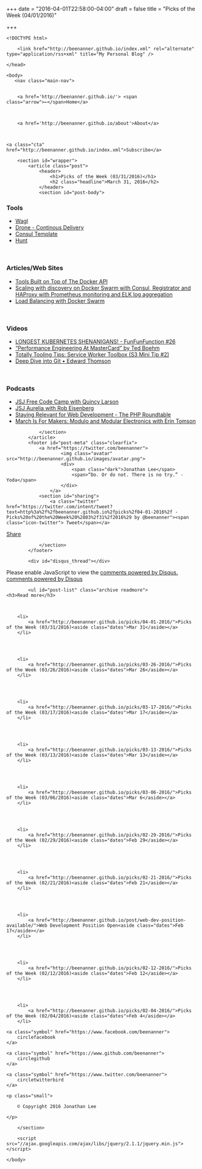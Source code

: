 +++
date = "2016-04-01T22:58:00-04:00"
draft = false
title = "Picks of the Week (04/01/2016)"

+++

    <!DOCTYPE html>
<html lang="en-us">
	<head>
		<meta charset="utf-8">
		<meta http-equiv="X-UA-Compatible" content="IE=edge,chrome=1">
		<meta name="viewport" content="width=device-width, initial-scale=1">
		<meta name="author" content="Jonathan Lee">
		<meta name="description" content="My place to share ideas and discoveries!">
		<meta name="generator" content="Hugo 0.15" />
		<title>Picks of the Week (03/31/2016) &middot; My Personal Blog</title>
		<link rel="shortcut icon" href="http://beenanner.github.io/images/favicon.ico">
		<link rel="stylesheet" href="http://beenanner.github.io/css/style.css">
		<link rel="stylesheet" href="http://beenanner.github.io/css/highlight.css">
		<link rel="stylesheet" href="http://beenanner.github.io/css/monosocialiconsfont.css">
		
		<link href="http://beenanner.github.io/index.xml" rel="alternate" type="application/rss+xml" title="My Personal Blog" />
		
	</head>

    <body>
       <nav class="main-nav">
	
	
		<a href='http://beenanner.github.io/'> <span class="arrow">←</span>Home</a>
	

	
		<a href='http://beenanner.github.io/about'>About</a>
	

	
	<a class="cta" href="http://beenanner.github.io/index.xml">Subscribe</a>
	
</nav>

        <section id="wrapper">
            <article class="post">
                <header>
                    <h1>Picks of the Week (03/31/2016)</h1>
                    <h2 class="headline">March 31, 2016</h2>
                </header>
                <section id="post-body">
                    

<h3 id="tools:8bb1a1250d10a811633b25514e1e3000">Tools</h3>

<ul>
<li><a href="http://ahmetalpbalkan.github.io/wagl/">Wagl</a></li>
<li><a href="https://github.com/drone/drone">Drone - Continous Delivery</a></li>
<li><a href="https://github.com/hashicorp/consul-template">Consul Template</a></li>
<li><a href="https://github.com/jeremenichelli/hunt">Hunt</a></li>
</ul>

<p><br /></p>

<h3 id="articles-web-sites:8bb1a1250d10a811633b25514e1e3000">Articles/Web Sites</h3>

<ul>
<li><a href="http://nordicapis.com/tools-built-on-top-of-the-docker-api/">Tools Built on Top of The Docker API</a></li>
<li><a href="http://sirile.github.io/2015/07/28/scaling-with-discovery-on-docker-swarm-with-consul-registrator-and-haproxy-with-prometheus-monitoring-and-elk-log-aggregation.html">Scaling with discovery on Docker Swarm with Consul, Registrator and HAProxy with Prometheus monitoring and ELK log aggregation</a></li>
<li><a href="https://botleg.com/stories/load-balancing-with-docker-swarm/">Load Balancing with Docker Swarm</a></li>
</ul>

<p><br /></p>

<h3 id="videos:8bb1a1250d10a811633b25514e1e3000">Videos</h3>

<ul>
<li><a href="https://www.youtube.com/watch?v=HptbRSdv6kg">LONGEST KUBERNETES SHENANIGANS! - FunFunFunction #26</a></li>
<li><a href="https://www.youtube.com/watch?v=Fq97BvwoJbU">&ldquo;Performance Engineering At MasterCard&rdquo; by Ted Boehm</a></li>
<li><a href="https://www.youtube.com/watch?v=gfHXekzD7p0">Totally Tooling Tips: Service Worker Toolbox (S3 Mini Tip #2)</a></li>
<li><a href="https://www.youtube.com/watch?v=dBSHLb1B8sw">Deep Dive into Git • Edward Thomson</a></li>
</ul>

<p><br /></p>

<h3 id="podcasts:8bb1a1250d10a811633b25514e1e3000">Podcasts</h3>

<ul>
<li><a href="https://devchat.tv/js-jabber/204-jsj-free-code-camp-with-quincy-larson">JSJ Free Code Camp with Quincy Larson</a></li>
<li><a href="https://devchat.tv/js-jabber/203-jsj-aurelia-with-rob-eisenberg">JSJ Aurelia with Rob Eisenberg</a></li>
<li><a href="https://www.phproundtable.com/episode/staying-relevant-in-an-ever-changing-web-development-world">Staying Relevant for Web Development - The PHP Roundtable</a></li>
<li><a href="http://hanselminutes.com/520/march-is-for-makers-modulo-and-modular-electronics-with-erin-tomson">March Is For Makers: Modulo and Modular Electronics with Erin Tomson</a></li>
</ul>

                </section>
            </article>
            <footer id="post-meta" class="clearfix">
                <a href="https://twitter.com/beenanner">
                        <img class="avatar" src="http://beenanner.github.io/images/avatar.png">
                        <div>
                            <span class="dark">Jonathan Lee</span>
                            <span>“Do. Or do not. There is no try.” - Yoda</span>
                        </div>
                    </a>
                <section id="sharing">
                    <a class="twitter" href="https://twitter.com/intent/tweet?text=http%3a%2f%2fbeenanner.github.io%2fpicks%2f04-01-2016%2f - Picks%20of%20the%20Week%20%2803%2f31%2f2016%29 by @beenanner"><span class="icon-twitter"> Tweet</span></a>

<a class="facebook" href="#" onclick="
    window.open(
      'https://www.facebook.com/sharer/sharer.php?u='+encodeURIComponent(location.href),
      'facebook-share-dialog',
      'width=626,height=436');
    return false;"><span class="icon-facebook-rect"> Share</span>
</a>

                </section>
            </footer>

            <div id="disqus_thread"></div>
<script type="text/javascript">
    var disqus_shortname = 'beenanner';
    var disqus_identifier = 'http:\/\/beenanner.github.io\/picks\/04-01-2016\/';
    var disqus_title = 'Picks of the Week (03\/31\/2016)';
    var disqus_url = 'http:\/\/beenanner.github.io\/picks\/04-01-2016\/';

    (function() {
        var dsq = document.createElement('script'); dsq.type = 'text/javascript'; dsq.async = true;
        dsq.src = '//' + disqus_shortname + '.disqus.com/embed.js';
        (document.getElementsByTagName('head')[0] || document.getElementsByTagName('body')[0]).appendChild(dsq);
    })();
</script>
<noscript>Please enable JavaScript to view the <a href="http://disqus.com/?ref_noscript">comments powered by Disqus.</a></noscript>
<a href="http://disqus.com" class="dsq-brlink">comments powered by <span class="logo-disqus">Disqus</span></a>

            <ul id="post-list" class="archive readmore">
    <h3>Read more</h3>
    
    
        
        <li>
            <a href="http://beenanner.github.io/picks/04-01-2016/">Picks of the Week (03/31/2016)<aside class="dates">Mar 31</aside></a>
        </li>
        
   
    
        
        <li>
            <a href="http://beenanner.github.io/picks/03-26-2016/">Picks of the Week (03/26/2016)<aside class="dates">Mar 26</aside></a>
        </li>
        
   
    
        
        <li>
            <a href="http://beenanner.github.io/picks/03-17-2016/">Picks of the Week (03/17/2016)<aside class="dates">Mar 17</aside></a>
        </li>
        
   
    
        
        <li>
            <a href="http://beenanner.github.io/picks/03-13-2016/">Picks of the Week (03/13/2016)<aside class="dates">Mar 13</aside></a>
        </li>
        
   
    
        
        <li>
            <a href="http://beenanner.github.io/picks/03-06-2016/">Picks of the Week (03/06/2016)<aside class="dates">Mar 6</aside></a>
        </li>
        
   
    
        
        <li>
            <a href="http://beenanner.github.io/picks/02-29-2016/">Picks of the Week (02/29/2016)<aside class="dates">Feb 29</aside></a>
        </li>
        
   
    
        
        <li>
            <a href="http://beenanner.github.io/picks/02-21-2016/">Picks of the Week (02/21/2016)<aside class="dates">Feb 21</aside></a>
        </li>
        
   
    
        
        <li>
            <a href="http://beenanner.github.io/post/web-dev-position-available/">Web Development Position Open<aside class="dates">Feb 17</aside></a>
        </li>
        
   
    
        
        <li>
            <a href="http://beenanner.github.io/picks/02-12-2016/">Picks of the Week (02/12/2016)<aside class="dates">Feb 12</aside></a>
        </li>
        
   
    
        
        <li>
            <a href="http://beenanner.github.io/picks/02-04-2016/">Picks of the Week (02/04/2016)<aside class="dates">Feb 4</aside></a>
        </li>
        
   
</ul>
            <footer id="footer">
    
        
<div id="social">
    
    <a class="symbol" href="https://www.facebook.com/beenanner">
        circlefacebook
    </a>
    
    <a class="symbol" href="https://www.github.com/beenanner">
        circlegithub
    </a>
    
    <a class="symbol" href="https://www.twitter.com/beenanner">
        circletwitterbird
    </a>
    
</div>

    
    <p class="small">
    
        © Copyright 2016 Jonathan Lee
    
    </p>
</footer>

        </section>

        <script src="//ajax.googleapis.com/ajax/libs/jquery/2.1.1/jquery.min.js"></script>
<script src="http://beenanner.github.io/js/main.js"></script>
<script src="http://beenanner.github.io/js/highlight.js"></script>
<script>hljs.initHighlightingOnLoad();</script>


    </body>
</html>
